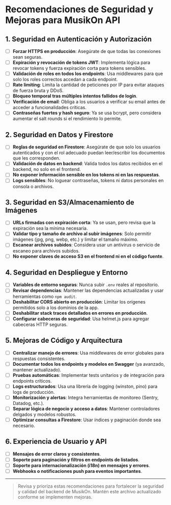 # Recomendaciones de Seguridad y Mejoras para MusikOn API

## 1. Seguridad en Autenticación y Autorización
- [ ] **Forzar HTTPS en producción**: Asegúrate de que todas las conexiones sean seguras.
- [ ] **Expiración y revocación de tokens JWT**: Implementa lógica para revocar tokens y fuerza expiración corta para tokens sensibles.
- [ ] **Validación de roles en todos los endpoints**: Usa middlewares para que solo los roles correctos accedan a cada endpoint.
- [ ] **Rate limiting**: Limita la cantidad de peticiones por IP para evitar ataques de fuerza bruta y DDoS.
- [ ] **Bloqueo temporal tras múltiples intentos fallidos de login**.
- [ ] **Verificación de email**: Obliga a los usuarios a verificar su email antes de acceder a funcionalidades críticas.
- [ ] **Contraseñas fuertes y hash seguro**: Ya se usa bcrypt, pero considera aumentar el salt rounds si el rendimiento lo permite.

## 2. Seguridad en Datos y Firestore
- [ ] **Reglas de seguridad en Firestore**: Asegúrate de que solo los usuarios autenticados y con el rol adecuado puedan leer/escribir los documentos que les corresponden.
- [ ] **Validación de datos en backend**: Valida todos los datos recibidos en el backend, no solo en el frontend.
- [ ] **No exponer información sensible en los tokens ni en las respuestas**.
- [ ] **Logs sensibles**: No loguear contraseñas, tokens ni datos personales en consola o archivos.

## 3. Seguridad en S3/Almacenamiento de Imágenes
- [ ] **URLs firmadas con expiración corta**: Ya se usan, pero revisa que la expiración sea la mínima necesaria.
- [ ] **Validar tipo y tamaño de archivo al subir imágenes**: Solo permitir imágenes (jpg, png, webp, etc.) y limitar el tamaño máximo.
- [ ] **Escanear archivos subidos**: Considera usar un antivirus o servicio de escaneo para archivos subidos.
- [ ] **No exponer claves de acceso S3 en el frontend ni en el código fuente**.

## 4. Seguridad en Despliegue y Entorno
- [ ] **Variables de entorno seguras**: Nunca subir `.env` reales al repositorio.
- [ ] **Revisar dependencias**: Mantener las dependencias actualizadas y usar herramientas como `npm audit`.
- [ ] **Deshabilitar CORS abierto en producción**: Limitar los orígenes permitidos solo a los dominios de la app.
- [ ] **Deshabilitar stack traces detallados en errores en producción**.
- [ ] **Configurar cabeceras de seguridad**: Usa helmet.js para agregar cabeceras HTTP seguras.

## 5. Mejoras de Código y Arquitectura
- [ ] **Centralizar manejo de errores**: Usa middlewares de error globales para respuestas consistentes.
- [ ] **Documentar todos los endpoints y modelos en Swagger** (ya avanzado, mantener actualizado).
- [ ] **Pruebas automáticas**: Implementar tests unitarios y de integración para endpoints críticos.
- [ ] **Logs estructurados**: Usa una librería de logging (winston, pino) para logs de producción.
- [ ] **Monitorización y alertas**: Integra herramientas de monitoreo (Sentry, Datadog, etc.).
- [ ] **Separar lógica de negocio y acceso a datos**: Mantener controladores delgados y modelos robustos.
- [ ] **Optimizar consultas a Firestore**: Usar índices y paginación donde sea necesario.

## 6. Experiencia de Usuario y API
- [ ] **Mensajes de error claros y consistentes**.
- [ ] **Soporte para paginación y filtros en endpoints de listados**.
- [ ] **Soporte para internacionalización (i18n) en mensajes y errores**.
- [ ] **Webhooks o notificaciones push para eventos importantes**.

---

> Revisa y prioriza estas recomendaciones para fortalecer la seguridad y calidad del backend de MusikOn. Mantén este archivo actualizado conforme se implementen mejoras. 